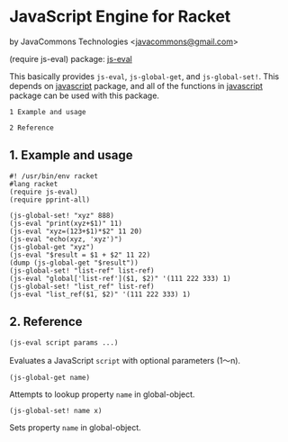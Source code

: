 # JavaScript Engine for Racket

by JavaCommons Technologies
<[javacommons@gmail.com](mailto:javacommons@gmail.com)>

 (require js-eval) package: [js-eval](https://pkgs.racket-lang.org/package/js-eval)

This basically provides `js-eval`, `js-global-get`, and
`js-global-set!`. This depends on
[javascript](https://docs.racket-lang.org/javascript/index.html)
package, and all of the functions in
[javascript](https://docs.racket-lang.org/javascript/index.html) package
can be used with this package.

    1 Example and usage
                       
    2 Reference        

## 1. Example and usage

```racket
#! /usr/bin/env racket                                 
#lang racket                                           
(require js-eval)                                      
(require pprint-all)                                   
                                                       
(js-global-set! "xyz" 888)                             
(js-eval "print(xyz+$1)" 11)                           
(js-eval "xyz=(123+$1)*$2" 11 20)                      
(js-eval "echo(xyz, 'xyz')")                           
(js-global-get "xyz")                                  
(js-eval "$result = $1 + $2" 11 22)                    
(dump (js-global-get "$result"))                       
(js-global-set! "list-ref" list-ref)                   
(js-eval "global['list-ref']($1, $2)" '(111 222 333) 1)
(js-global-set! "list_ref" list-ref)                   
(js-eval "list_ref($1, $2)" '(111 222 333) 1)          
```

## 2. Reference

```racket
(js-eval script params ...)
```

Evaluates a JavaScript `script` with optional parameters ($1～$n).

```racket
(js-global-get name)
```

Attempts to lookup property `name` in global-object.

```racket
(js-global-set! name x)
```

Sets property `name` in global-object.
